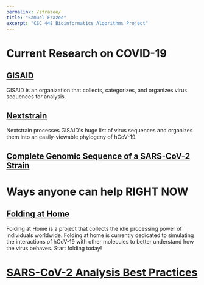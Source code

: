 ```yaml
---
permalink: /sfrazee/
title: "Samuel Frazee"
excerpt: "CSC 448 Bioinformatics Algorithms Project"
---
```


# Current Research on COVID-19

## [GISAID](https://www.gisaid.org/)

GISAID is an organization that collects, categorizes, and organizes virus sequences for analysis.

## [Nextstrain](https://nextstrain.org/ncov/global)

Nextstrain processes GISAID's huge list of virus sequences and organizes them into an easily-viewable phylogeny of hCoV-19.

## [Complete Genomic Sequence of a SARS-CoV-2 Strain](https://mra.asm.org/content/9/11/e00169-20)

# Ways anyone can help RIGHT NOW

## [Folding at Home](https://foldingathome.org/)

Folding at Home is a project that collects the idle processing power of individuals worldwide. Folding at home is currently dedicated to simulating the interactions of hCoV-19 with other molecules to better understand how the virus behaves. Start folding today!

# [SARS-CoV-2 Analysis Best Practices](https://covid19.galaxyproject.org/)